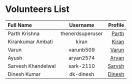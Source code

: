 # Volunteers List


| Full Name          | Username         | Profile             |
| :----------------  | :--------------: | ------------------: |
| Parth Krishna      | thenerdsuperuser | [Parth](2020/parth.md) |
| Kirankumar Ambati     | kiran | [Kiran](2020/kirankumar.md) |
| Varun     | varunb509 | [Varun](2020/varun.md) |
| Ayush     | aryan2574 | [Aryan](2020/ayush.md) |
| Sarvesh Khandelwal  | sark-2110 | [Sarvsh](2020/sarvesh.md) |
| Dinesh Kumar     | dk-dinesh | [Dinesh](2020/dinesh.md) |
